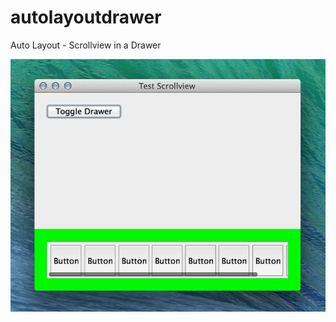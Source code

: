 autolayoutdrawer
================

Auto Layout - Scrollview in a Drawer

![Screenshot](/readme-assets/screenshot.jpg)
